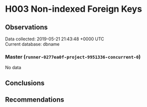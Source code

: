 # H003 Non-indexed Foreign Keys #

## Observations ##
Data collected: 2019-05-21 21:43:48 +0000 UTC  
Current database: dbname  

### Master (`runner-0277ea0f-project-9951336-concurrent-0`) ###


No data


## Conclusions ##


## Recommendations ##

